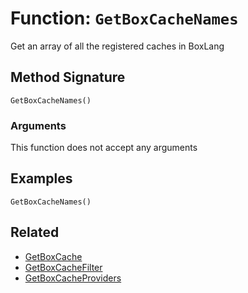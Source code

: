[comment]: # (Note: This documentation is generated dynamically in the build process.  To modify the contents, change the javadoc on the _invoke method of the BIF class)

# Function: `GetBoxCacheNames`

Get an array of all the registered caches in BoxLang

## Method Signature
```
GetBoxCacheNames()
```
### Arguments
This function does not accept any arguments

## Examples

```
GetBoxCacheNames()
```

## Related
  * [GetBoxCache](boxlang-language/reference/built-in-functions/GetBoxCache.md)
  * [GetBoxCacheFilter](boxlang-language/reference/built-in-functions/GetBoxCacheFilter.md)
  * [GetBoxCacheProviders](boxlang-language/reference/built-in-functions/GetBoxCacheProviders.md)
